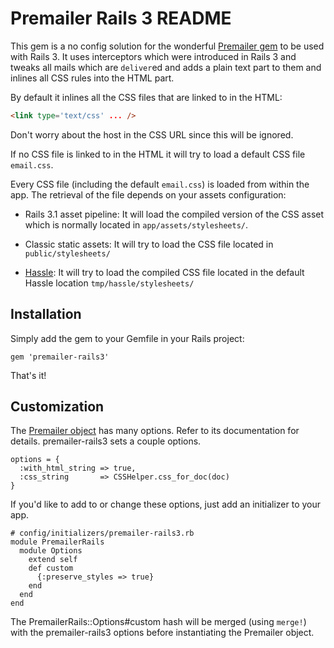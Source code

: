 # Premailer Rails 3 README

This gem is a no config solution for the wonderful
[Premailer gem](https://github.com/alexdunae/premailer) to be used with Rails 3.
It uses interceptors which were introduced in Rails 3 and tweaks all mails which
are `deliver`ed and adds a plain text part to them and inlines all CSS rules
into the HTML part.

By default it inlines all the CSS files that are linked to in the HTML:

```html
<link type='text/css' ... />
```

Don't worry about the host in the CSS URL since this will be ignored.

If no CSS file is linked to in the HTML it will try to load a default CSS file
`email.css`.

Every CSS file (including the default `email.css`) is loaded from within the
app. The retrieval of the file depends on your assets configuration:

* Rails 3.1 asset pipeline: It will load the compiled version of the CSS asset
  which is normally located in `app/assets/stylesheets/`.

* Classic static assets: It will try to load the CSS file located in
  `public/stylesheets/`

* [Hassle](https://github.com/pedro/hassle): It will try to load the
  compiled CSS file located in the default Hassle location
  `tmp/hassle/stylesheets/`

## Installation

Simply add the gem to your Gemfile in your Rails project:

    gem 'premailer-rails3'

That's it!

## Customization

The [Premailer object](https://github.com/alexdunae/premailer/blob/master/lib/premailer/premailer.rb) has many options. Refer to its documentation for
details. premailer-rails3 sets a couple options.

    options = {
      :with_html_string => true,
      :css_string       => CSSHelper.css_for_doc(doc)
    }

If you'd like to add to or change these options, just add an initializer
to your app.

    # config/initializers/premailer-rails3.rb
    module PremailerRails
      module Options
        extend self
        def custom
          {:preserve_styles => true}
        end 
      end 
    end

The PremailerRails::Options#custom hash will be merged (using `merge!`)
with the premailer-rails3 options before instantiating the Premailer
object.
